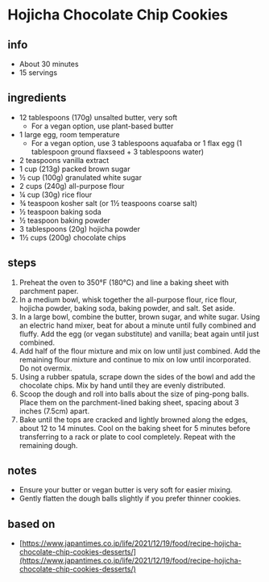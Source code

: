 # Hojicha Chocolate Chip Cookies

## info

- About 30 minutes
- 15 servings

## ingredients

- 12 tablespoons (170g) unsalted butter, very soft
    - For a vegan option, use plant-based butter
- 1 large egg, room temperature
    - For a vegan option, use 3 tablespoons aquafaba or 1 flax egg (1 tablespoon ground flaxseed + 3 tablespoons water)
- 2 teaspoons vanilla extract
- 1 cup (213g) packed brown sugar
- ½ cup (100g) granulated white sugar
- 2 cups (240g) all-purpose flour
- ¼ cup (30g) rice flour
- ¾ teaspoon kosher salt (or 1½ teaspoons coarse salt)
- ½ teaspoon baking soda
- ½ teaspoon baking powder
- 3 tablespoons (20g) hojicha powder
- 1½ cups (200g) chocolate chips

## steps

1. Preheat the oven to 350°F (180°C) and line a baking sheet with parchment paper.
2. In a medium bowl, whisk together the all-purpose flour, rice flour, hojicha powder, baking soda, baking powder, and salt. Set aside.
3. In a large bowl, combine the butter, brown sugar, and white sugar. Using an electric hand mixer, beat for about a minute until fully combined and fluffy. Add the egg (or vegan substitute) and vanilla; beat again until just combined.
4. Add half of the flour mixture and mix on low until just combined. Add the remaining flour mixture and continue to mix on low until incorporated. Do not overmix.
5. Using a rubber spatula, scrape down the sides of the bowl and add the chocolate chips. Mix by hand until they are evenly distributed.
6. Scoop the dough and roll into balls about the size of ping-pong balls. Place them on the parchment-lined baking sheet, spacing about 3 inches (7.5cm) apart.
7. Bake until the tops are cracked and lightly browned along the edges, about 12 to 14 minutes. Cool on the baking sheet for 5 minutes before transferring to a rack or plate to cool completely. Repeat with the remaining dough.

## notes

- Ensure your butter or vegan butter is very soft for easier mixing.
- Gently flatten the dough balls slightly if you prefer thinner cookies.

## based on

- [https://www.japantimes.co.jp/life/2021/12/19/food/recipe-hojicha-chocolate-chip-cookies-desserts/](https://www.japantimes.co.jp/life/2021/12/19/food/recipe-hojicha-chocolate-chip-cookies-desserts/)